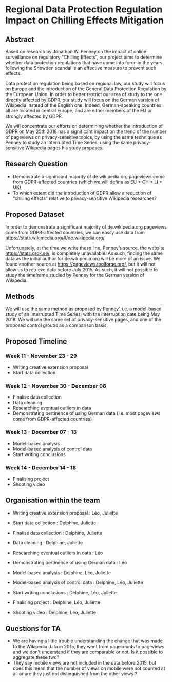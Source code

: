 # Regional Data Protection Regulation Impact on Chilling Effects Mitigation

## Abstract

Based on research by Jonathon W. Penney on the impact of online surveillance on regulatory “Chilling Effects”, our project aims to determine whether data protection regulations that have come into force in the years following the Snowden scandal is an effective measure to prevent such effects.

Data protection regulation being based on regional law, our study will focus on Europe and the introduction of the General Data Protection Regulation by the European Union. In order to better restrict our area of study to the one directly affected by GDPR, our study will focus on the German version of Wikipedia instead of the English one. Indeed, German-speaking countries all are located in central Europe, and are either members of the EU or strongly affected by GDPR.

We will concentrate our efforts on determining whether the introduction of GDPR on May 25th 2018 has a significant impact on the trend of the number of pageviews on privacy-sensitive topics, by using the same technique as Penney to study an Interrupted Time Series, using the same privacy-sensitive Wikipedia pages his study proposes.

## Research Question

- Demonstrate a significant majority of de.wikipedia.org pageviews come from GDPR-affected countries (which we will define as EU + CH + LI + UK)
- To which extent did the introduction of GDPR allow a reduction of “chilling effects” relative to privacy-sensitive Wikipedia researches?

## Proposed Dataset

In order to demonstrate a significant majority of de.wikipedia.org pageviews come from GDPR-affected countries, we can easily use data from https://stats.wikimedia.org/#/de.wikipedia.org/

Unfortunately, at the time we write these line, Penney’s source, the website https://stats.grok.se/, is completely unavailable. As such, finding the same data as the initial author for de.wikipedia.org will be more of an issue. We found another source at https://pageviews.toolforge.org/, but it will not allow us to retrieve data before July 2015. As such, it will not possible to study the timeframe studied by Penney for the German version of Wikipedia.

## Methods

We will use the same method as proposed by Penney’, i.e. a model-based study of an Interrupted Time Series, with the interruption date being May 2018. We will use the same set of privacy-sensitive pages, and one of the proposed control groups as a comparison basis.

## Proposed Timeline
### Week 11 - November 23 - 29
- Writing creative extension proposal
- Start data collection

### Week 12 - November 30 - December 06
- Finalise data collection
- Data cleaning
- Researching eventual outliers in data
- Demonstrating pertinence of using German data (i.e. most pageviews come from GDPR-affected countries)

### Week 13 - December 07 - 13
- Model-based analysis
- Model-based analysis of control data
- Start writing conclusions

### Week 14 - December 14 - 18
- Finalising project
- Shooting video

## Organisation within the team

- Writing creative extension proposal : Léo, Juliette
- Start data collection : Delphine, Juliette

- Finalise data collection : Delphine, Juliette
- Data cleaning : Delphine, Juliette
- Researching eventual outliers in data : Léo
- Demonstrating pertinence of using German data : Léo

- Model-based analysis : Delphine, Léo, Juliette
- Model-based analysis of control data : Delphine, Léo, Juliette
- Start writing conclusions : Delphine, Léo, Juliette

- Finalising project : Delphine, Léo, Juliette
- Shooting video : Delphine, Léo, Juliette

## Questions for TA

- We are having a little trouble understanding the change that was made to the Wikipedia data in 2015, they went from pagecounts to pageviews and we don’t understand if they are comparable or not. Is it possible to aggregate these two? 
- They say mobile views are not included in the data before 2015, but does this mean that the number of views on mobile were not counted at all or are they just not distinguished from the other views ?
